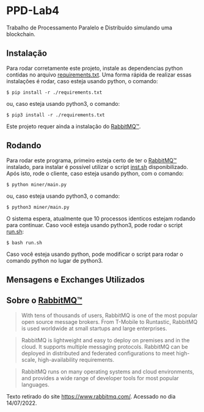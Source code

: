 # PPD-Lab4

Trabalho de Processamento Paralelo e Distribuído simulando uma blockchain.

## Instalação

Para rodar corretamente este projeto, instale as dependencias python contidas no arquivo [requirements.txt](./requirements.txt). Uma forma rápida de realizar essas instalações é rodar, caso esteja usando python, o comando:

`$ pip install -r ./requirements.txt`

ou, caso esteja usando python3, o comando:

`$ pip3 install -r ./requirements.txt`

Este projeto requer ainda a instalação do [RabbitMQ&trade;](https://www.rabbitmq.com/).

## Rodando

Para rodar este programa, primeiro esteja certo de ter o [RabbitMQ&trade;](https://www.rabbitmq.com/) instalado, para instalar é possível utilizar o script [inst.sh](./inst.sh) disponibilizado. Após isto, rode o cliente, caso esteja usando python, com o comando:

`$ python miner/main.py`

ou, caso esteja usando python3, o comando:

`$ python3 miner/main.py`

O sistema espera, atualmente que 10 processos identicos estejam rodando para continuar. Caso você esteja usando python3, pode rodar o script [run.sh](./run.sh):

`$ bash run.sh`

Caso você esteja usando python, pode modificar o script para rodar o comando python no lugar de python3.


## Mensagens e Exchanges Utilizados


## Sobre o [RabbitMQ&trade;](https://www.rabbitmq.com/)

> With tens of thousands of users, RabbitMQ is one of the most popular open source message brokers. From T-Mobile to Runtastic, RabbitMQ is used worldwide at small startups and large enterprises.

> RabbitMQ is lightweight and easy to deploy on premises and in the cloud. It supports multiple messaging protocols. RabbitMQ can be deployed in distributed and federated configurations to meet high-scale, high-availability requirements.

> RabbitMQ runs on many operating systems and cloud environments, and provides a wide range of developer tools for most popular languages.

Texto retirado do site https://www.rabbitmq.com/. Acessado no dia 14/07/2022.

